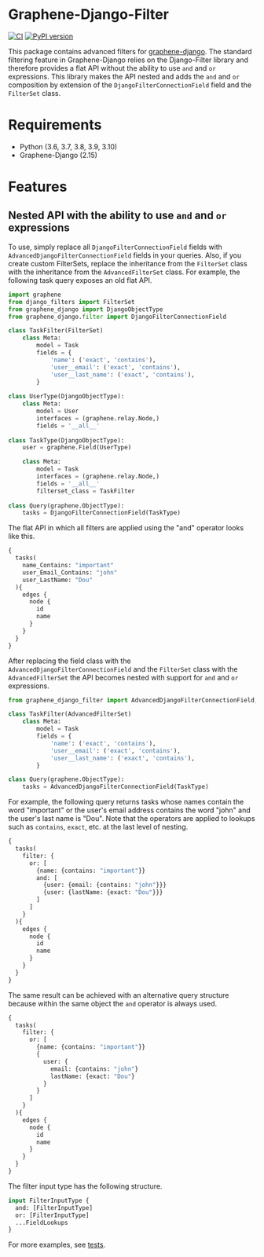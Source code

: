 # Graphene-Django-Filter
[![CI](https://github.com/devind-team/graphene-django-filter/workflows/CI/badge.svg)](https://github.com/devind-team/graphene-django-filter/actions) [![PyPI version](https://badge.fury.io/py/graphene-django-filter.svg)](https://badge.fury.io/py/graphene-django-filter)

This package contains advanced filters for [graphene-django](https://github.com/graphql-python/graphene-django). The standard filtering feature in Graphene-Django relies on the Django-Filter library and therefore provides a flat API without the ability to use `and` and `or` expressions. This library makes the API nested and adds the `and` and `or` composition by extension of the `DjangoFilterConnectionField` field and the `FilterSet` class.
# Requirements
* Python (3.6, 3.7, 3.8, 3.9, 3.10)
* Graphene-Django (2.15)
# Features
## Nested API with the ability to use `and` and `or` expressions
To use, simply replace all `DjangoFilterConnectionField` fields with `AdvancedDjangoFilterConnectionField` fields in your queries. Also, if you create custom FilterSets, replace the inheritance from the `FilterSet` class with the inheritance from the `AdvancedFilterSet` class. For example, the following task query exposes an old flat API.
```python
import graphene
from django_filters import FilterSet
from graphene_django import DjangoObjectType
from graphene_django.filter import DjangoFilterConnectionField

class TaskFilter(FilterSet)
    class Meta:
        model = Task
        fields = {
            'name': ('exact', 'contains'),
            'user__email': ('exact', 'contains'),
            'user__last_name': ('exact', 'contains'),
        }
 
class UserType(DjangoObjectType):
    class Meta:
        model = User
        interfaces = (graphene.relay.Node,)
        fields = '__all__'
        
class TaskType(DjangoObjectType):
    user = graphene.Field(UserType)

    class Meta:
        model = Task
        interfaces = (graphene.relay.Node,)
        fields = '__all__'
        filterset_class = TaskFilter
        
class Query(graphene.ObjectType):
    tasks = DjangoFilterConnectionField(TaskType)
```
The flat API in which all filters are applied using the "and" operator looks like this.
```graphql
{
  tasks(
    name_Contains: "important"
    user_Email_Contains: "john"
    user_LastName: "Dou"
  ){
    edges {
      node {
        id
        name
      }
    }
  }
}
```
After replacing the field class with the `AdvancedDjangoFilterConnectionField` and the `FilterSet` class with the `AdvancedFilterSet` the API becomes nested with support for `and` and `or` expressions.
```python
from graphene_django_filter import AdvancedDjangoFilterConnectionField, AdvancedFilterSet

class TaskFilter(AdvancedFilterSet)
    class Meta:
        model = Task
        fields = {
            'name': ('exact', 'contains'),
            'user__email': ('exact', 'contains'),
            'user__last_name': ('exact', 'contains'),
        }

class Query(graphene.ObjectType):
    tasks = AdvancedDjangoFilterConnectionField(TaskType)
```
For example, the following query returns tasks whose names contain the word "important" or the user's email address contains the word "john" and the user's last name is "Dou". Note that the operators are applied to lookups such as `contains`, `exact`, etc. at the last level of nesting.
```graphql
{
  tasks(
    filter: {
      or: [
        {name: {contains: "important"}}
        and: [
          {user: {email: {contains: "john"}}}
          {user: {lastName: {exact: "Dou"}}}
        ]
      ]
    }
  ){
    edges {
      node {
        id
        name
      }
    }
  }
}
```
The same result can be achieved with an alternative query structure because within the same object the `and` operator is always used.
```graphql
{
  tasks(
    filter: {
      or: [
        {name: {contains: "important"}}
        {
          user: {
            email: {contains: "john"}
            lastName: {exact: "Dou"}
          }
        }
      ]
    }
  ){
    edges {
      node {
        id
        name
      }
    }
  }
}
```
The filter input type has the following structure.
```graphql
input FilterInputType {
  and: [FilterInputType]
  or: [FilterInputType]
  ...FieldLookups
}
```
For more examples, see [tests](https://github.com/devind-team/graphene-django-filter/blob/8faa52bdfc2a66fc74a8aecb798b8358f7f7ea7c/tests/test_connection_field.py#L19).
